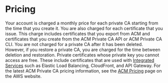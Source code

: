# Pricing<a name="PcaPricing"></a>

Your account is charged a monthly price for each private CA starting from the time that you create it\. You are also charged for each certificate that you issue\. This charge includes certificates that you export from ACM and certificates that you create from the ACM Private CA API or ACM Private CA CLI\. You are not charged for a private CA after it has been deleted\. However, if you restore a private CA, you are charged for the time between deletion and restoration\. Private certificates whose private key you cannot access are free\. These include certificates that are used with [Integrated Services](https://docs.aws.amazon.com/acm/latest/userguide/acm-services.html) such as Elastic Load Balancing, CloudFront, and API Gateway\. For the latest ACM Private CA pricing information, see the [ACM Pricing](https://aws.amazon.com/certificate-manager/pricing/) page on the AWS website\. 